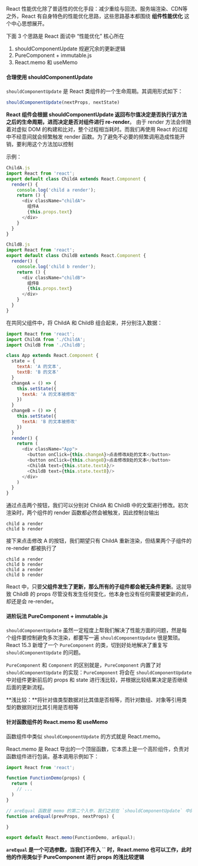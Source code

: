 React 性能优化除了普适性的优化手段：减少重绘与回流、服务端渲染、CDN等之外，React 有自身特色的性能优化思路，这些思路基本都围绕 **组件性能优化** 这个中心思想展开。

下面 3 个思路是 React 面试中 “性能优化” 核心所在

1. shouldComponentUpdate 规避冗余的更新逻辑
2. PureComponent + immutable.js
3. React.memo 和 useMemo

#### 合理使用 shouldComponentUpdate

`shouldComponentUpdate` 是 React 类组件的一个生命周期。其调用形式如下：
```js
shouldComponentUpdate(nextProps, nextState)
```
**React 组件会根据 shouldComponentUpdate 返回布尔值决定是否执行该方法之后的生命周期，进而决定是否对组件进行 re-render**。 由于 render 方法会伴随着对虚拟 DOM 的构建和比对，整个过程相当耗时。而我们再使用 React 的过程中不经意间就会频繁触发 render 函数。为了避免不必要的频繁调用造成性能开销，要利用这个方法加以控制

示例：
```js
ChildA.js
import React from 'react';
export default class ChildA extends React.Component {
  render() {
    console.log('child a render');
    return () {
      <div className="childA">
        组件A
        {this.props.text}
      </div>
    }
  }
}

ChildB.js
import React from 'react';
export default class ChildB extends React.Component {
  render() {
    console.log('child b render');
    return () {
      <div className="childB">
        组件B
        {this.props.text}
      </div>
    }
  }
}
```

在共同父组件中，将 ChildA 和 ChildB 组合起来，并分别注入数据：

```js
import React from 'react';
import ChildA from './ChildA';
import ChildB from './ChildB';

class App extends React.Component {
  state = {
    textA: 'A 的文本',
    textB: 'B 的文本'
  }
  changeA = () => {
    this.setState({
      textA: 'A 的文本被修改'
    })
  }
  changeB = () => {
    this.setState({
      textA: 'B 的文本被修改'
    })
  }
  render() {
    return (
      <div className="App">
        <button onClick={this.changeA}>点击修改A处的文本</button>
        <button onClick={this.changeB}>点击修改B处的文本</button>
        <ChildA text={this.state.textA}/>
        <ChildB text={this.state.textB}/>
      </div>
    )
  }
}
```

通过点击两个按钮，我们可以分别对 ChildA 和 ChildB 中的文案进行修改。初次渲染时，两个组件的 render 函数都必然会被触发，因此控制台输出
```shell
child a render
child b render
```

接下来点击修改 A 的按钮，我们期望只有 ChildA 重新渲染，但结果两个子组件的 re-render 都被执行了
```shell
child a render
child b render
child a render
child b render
```

React 中，只要**父组件发生了更新，那么所有的子组件都会被无条件更新**。这就导致 ChildB 的 props 尽管没有发生任何变化，他本身也没有任何需要被更新的点，却还是会 re-render。

#### 进阶玩法 PureComponent + immutable.js

`shouldComponentUpdate` 虽然一定程度上帮我们解决了性能方面的问题，然是每个组件要控制避免多次渲染，都要写一遍 `shouldComponentUpdate` 很是繁琐。React 15.3 新增了一个 `PureComponent` 的类，切到好处地解决了重复写 `shouldComponentUpdate` 的问题。

`PureComponent` 和 `Component` 的区别就是，`PureComponent` 内置了对 `shouldComponentUpdate` 的实现：`PureComponent` 将会在 `shouldComponentUpdate` 中对组件更新前后的 props 和 state 进行浅比较，并根据比较结果决定是否继续后面的更新流程。

**浅比较：**将针对值类型数据对比其值是否相等，而针对数组、对象等引用类型的数据则对比其引用是否相等

#### 针对函数组件的 React.memo 和 useMemo

函数组件中类似 `shouldComponentUpdate` 的方式就是 React.memo。

React.memo 是 React 导出的一个顶层函数，它本质上是一个高阶组件，负责对函数组件进行包装。基本调用示例如下：

```js
import React from 'react';

function FunctionDemo(props) {
  return (
    // ...
  )
}

// areEqual 函数是 memo 的第二个入参，我们之前在 `shouldComponentUpdate` 中的逻辑就可以在这个方法中编写
function areEqual(prevProps, nextProps) {

}

export default React.memo(FunctionDemo, arEqual);
```

**`areEqual` 是一个可选参数，当我们不传入 `` 时，React.memo 也可以工作，此时他的作用类似于 PureComponent 进行 props 的浅比较逻辑**
